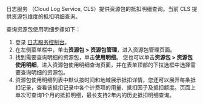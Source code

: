 日志服务 （Cloud Log Service, CLS）提供资源包的抵扣明细查询。当前 CLS 提供资源包维度的抵扣明细查询。

查询资源包使用明细步骤如下：

1. 登录 [日志服务控制台](https://console.cloud.tencent.com/cls)。
2. 在左侧菜单栏中，单击**资源包 > 资源包管理**，进入资源包管理页面。
3. 找到需要查询明细的资源包，单击**使用明细**。 
您也可以单击**资源包 > 资源包使用明细**，进入资源包使用明细查询页面，并在表单顶部的下拉选框中选择需要查询明细的资源包。
4. 资源包使用明细列表中默认按时间和地域展示抵扣详情，您还可以展开每条抵扣记录，查看该抵扣记录中各个计费项的用量、抵扣因子及抵扣额度。页面上单次可查询1个月的抵扣明细，最长支持2年内的历史抵扣明细查询。

   

